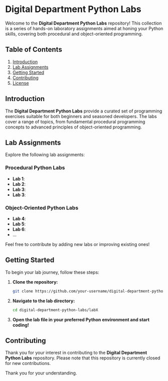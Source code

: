 # Digital Department Python Labs

Welcome to the **Digital Department Python Labs** repository! This collection is a series of hands-on laboratory assignments aimed at honing your Python skills, covering both procedural and object-oriented programming.

## Table of Contents

1. [Introduction](#introduction)
2. [Lab Assignments](#lab-assignments)
3. [Getting Started](#getting-started)
4. [Contributing](#contributing)
5. [License](#license)

## Introduction

The **Digital Department Python Labs** provide a curated set of programming exercises suitable for both beginners and seasoned developers. The labs cover a range of topics, from fundamental procedural programming concepts to advanced principles of object-oriented programming.

## Lab Assignments

Explore the following lab assignments:

### Procedural Python Labs

- **Lab 1**: 
- **Lab 2**: 
- **Lab 3**: 
- **Lab 3**:

### Object-Oriented Python Labs

- **Lab 4**: 
- **Lab 5**: 
- **Lab 6**: 
- ...

Feel free to contribute by adding new labs or improving existing ones!

## Getting Started

To begin your lab journey, follow these steps:

1. **Clone the repository:**
   ```bash
   git clone https://github.com/your-username/digital-department-python-labs.git
2. **Navigate to the lab directory:**
   ```bash
   cd digital-department-python-labs/labX
3. **Open the lab file in your preferred Python environment and start coding!**

## Contributing

Thank you for your interest in contributing to the **Digital Department Python Labs** repository. Please note that this repository is currently closed for new contributions.

Thank you for your understanding.
